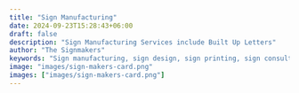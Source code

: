 ```yaml
---
title: "Sign Manufacturing"
date: 2024-09-23T15:28:43+06:00
draft: false
description: "Sign Manufacturing Services include Built Up Letters"
author: "The Signmakers"
keywords: "Sign manufacturing, sign design, sign printing, sign consultancy, Sign maintenance, Sign repair"
image: "images/sign-makers-card.png"
images: ["images/sign-makers-card.png"]
---
```

